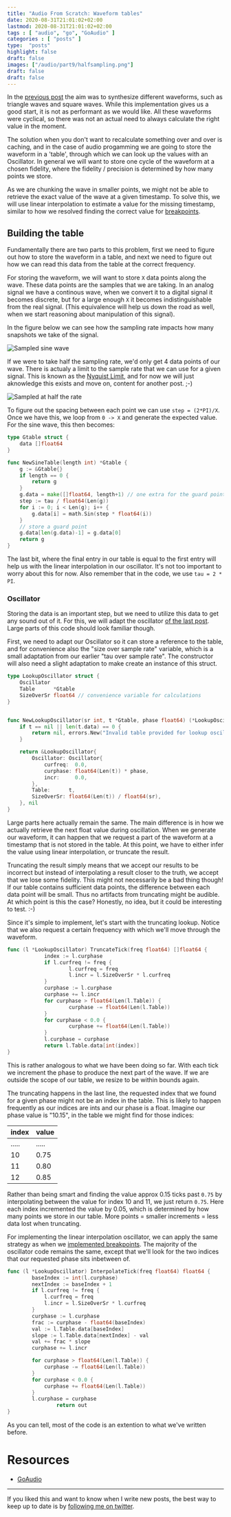```yaml
---
title: "Audio From Scratch: Waveform tables"
date: 2020-08-31T21:01:02+02:00
lastmod: 2020-08-31T21:01:02+02:00
tags : [ "audio", "go", "GoAudio" ]
categories : [ "posts" ]
type:  "posts"
highlight: false
draft: false
images: ["/audio/part9/halfsampling.png"]
draft: false
draft: false
---
```


In the [previous post](https://dylanmeeus.github.io/posts/audio-from-scratch-pt8) the aim was to
synthesize different waveforms, such as triangle waves and square waves. While this implementation
gives us a good start, it is not as performant as we would like. All these waveforms were cyclical,
so there was not an actual need to always calculate the right value in the moment.

The solution when you don't want to recalculate something over and over is caching, and in the case
of audio progamming we are going to store the waveform in a 'table', through which we can look up
the values with an Oscillator. In general we will want to store one cycle of the waveform at a
chosen fidelity, where the fidelity / precision is determined by how many points we store. 

As we are chunking the wave in smaller points, we might not be able to retrieve the exact value of
the wave at a given timestamp. To solve this, we will use linear interpolation to estimate a value
for the missing timestamp, similar to how we resolved finding the correct value for
[breakpoints](https://dylanmeeus.github.io/posts/audio-from-scratch-pt5).

## Building the table 

Fundamentally there are two parts to this problem, first we need to figure out how to store the
waveform in a table, and next we need to figure out how we can read this data from the table at the
correct frequency.


For storing the waveform, we will want to store `X` data points along the wave. These data points
are the samples that we are taking. In an analog signal we have a continous wave, when we convert it
to a digital signal it becomes discrete, but for a large enough `X` it becomes indistinguishable
from the real signal. (This equivalence will help us down the road as well, when we start reasoning
about manipulation of this signal).

In the figure below we can see how the sampling rate impacts how many snapshots we take of the
signal. 

![Sampled sine wave](/audio/part9/sampling.png)

If we were to take half the sampling rate, we'd only get 4 data points of our wave.
There is actualy a limit to the sample rate that we can use for a given signal.
This is known as the [Nyquist Limit](https://en.wikipedia.org/wiki/Nyquist_frequency), and for now
we will just aknowledge this exists and move on, content for another post. ;-)

![Sampled at half the rate](/audio/part9/halfsampling.png)

To figure out the spacing between each point we can use `step = (2*PI)/X`. Once we have this, we
loop from `0 -> X` and generate the expected value. For the sine wave, this then becomes:


```go
type Gtable struct {
	data []float64
}

func NewSineTable(length int) *Gtable {
	g := &Gtable{}
	if length == 0 {
		return g
	}
	g.data = make([]float64, length+1) // one extra for the guard point.
	step := tau / float64(Len(g))
	for i := 0; i < Len(g); i++ {
		g.data[i] = math.Sin(step * float64(i))
	}
	// store a guard point
	g.data[len(g.data)-1] = g.data[0]
	return g
}
```

The last bit, where the final entry in our table is equal to the first entry will help us with the
linear interpolation in our oscillator. It's not too important to worry about this for now. Also
remember that in the code, we use `tau = 2 * PI`.


### Oscillator

Storing the data is an important step, but we need to utilize this data to get any sound out of it.
For this, we will adapt the oscillator [of the last
post](https://dylanmeeus.github.io/posts/audio-from-scratch-pt8.md). Large parts of this code should
look familiar though.

First, we need to adapt our Oscillator so it can store a reference to the table, and for convenience
also the "size over sample rate" variable, which is a small adaptation from our earlier "tau over
sample rate". The constructor will also need a slight adaptation to make create an instance of this
struct.

```go
type LookupOscillator struct {
	Oscillator
	Table      *Gtable
	SizeOverSr float64 // convenience variable for calculations
}


func NewLookupOscillator(sr int, t *Gtable, phase float64) (*LookupOscillator, error) {
	if t == nil || len(t.data) == 0 {
		return nil, errors.New("Invalid table provided for lookup oscillator")
	}

	return &LookupOscillator{
		Oscillator: Oscillator{
			curfreq:  0.0,
			curphase: float64(Len(t)) * phase,
			incr:     0.0,
		},
		Table:      t,
		SizeOverSr: float64(Len(t)) / float64(sr),
	}, nil
}
```

Large parts here actually remain the same. The main difference is in how we actually retrieve the
next float value during oscillation. When we generate our waveform, it can happen that we request a
part of the waveform at a timestamp that is not stored in the table. At this point, we have to
either infer the value using linear interpolation, or truncate the result.

Truncating the result simply means that we accept our results to be incorrect but instead of
interpolating a result closer to the truth, we accept that we lose some fidelity. This might not
necessarily be a bad thing though! If our table contains sufficient data points, the difference
between each data point will be small. Thus no artifacts from truncating might be audible. At which
point is this the case? Honestly, no idea, but it could be interesting to test. :-)

Since it's simple to implement, let's start with the truncating lookup. Notice that we also request
a certain frequency with which we'll move through the waveform.

```go
func (l *LookupOscillator) TruncateTick(freq float64) []float64 {
            index := l.curphase
            if l.curfreq != freq {
                    l.curfreq = freq
                    l.incr = l.SizeOverSr * l.curfreq
            }
            curphase := l.curphase
            curphase += l.incr
            for curphase > float64(Len(l.Table)) {
                    curphase -= float64(Len(l.Table))
            }
            for curphase < 0.0 {
                    curphase += float64(Len(l.Table))
            }
            l.curphase = curphase
            return l.Table.data[int(index)]
} 
```

This is rather analogous to what we have been doing so far. With each tick we increment the phase to
produce the next part of the wave. If we are outside the scope of our table, we resize to be within
bounds again. 

The truncating happens in the last line, the requested index that we found for a given phase might
not be an index in the table. This is likely to happen frequently as our indices are ints and our
phase is a float. Imagine our phase value is "10.15", in the table we might find for those indices:

|index|value|
|-----|-----|
|.....|.....|
| 10  | 0.75|
| 11  | 0.80|
| 12  | 0.85|

Rather than being smart and finding the value approx 0.15 ticks past `0.75` by interpolating between the
value for index 10 and 11, we just return `0.75`. Here each index incremented the value by 0.05,
which is determined by how many points we store in our table. More points = smaller increments =
less data lost when truncating.

For implementing the linear interpolation oscillator, we can apply the same strategy as when we
[implemented breakpoints](https://dylanmeeus.github.io/posts/audio-from-scratch-pt5/). The majority
of the oscillator code remains the same, except that we'll look for the two indices that our
requested phase sits inbetween of.

```go
func (l *LookupOscillator) InterpolateTick(freq float64) float64 {
		baseIndex := int(l.curphase)
		nextIndex := baseIndex + 1
		if l.curfreq != freq {
			l.curfreq = freq
			l.incr = l.SizeOverSr * l.curfreq
		}
		curphase := l.curphase
		frac := curphase - float64(baseIndex)
		val := l.Table.data[baseIndex]
		slope := l.Table.data[nextIndex] - val
		val += frac * slope
		curphase += l.incr

		for curphase > float64(Len(l.Table)) {
			curphase -= float64(Len(l.Table))
		}
		for curphase < 0.0 {
			curphase += float64(Len(l.Table))
		}
		l.curphase = curphase
                return out
}
```

As you can tell, most of the code is an extention to what we've written before.

# Resources

- [GoAudio](https://github.com/DylanMeeus/GoAudio)

------

If you liked this and want to know when I write new posts, the best way to keep up to date is by [following me on
twitter](https://twitter.com/DylanMeeus).
